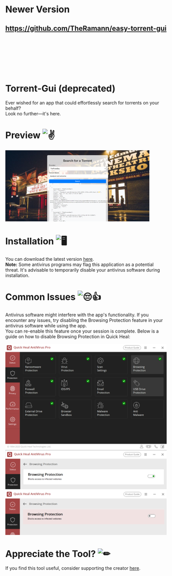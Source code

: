 # Newer Version

## https://github.com/TheRamann/easy-torrent-gui

<br><br><br><br><br><br>
# Torrent-Gui (deprecated)

Ever wished for an app that could effortlessly search for torrents on your behalf?  
Look no further—it's here.

# Preview <img src="https://cdn.discordapp.com/emojis/701533218951790643.gif?v=1" alt="✌" width="25px">

<img src="https://raw.githubusercontent.com/TheRamann/easy-torrent-gui/main/assets/images/sc.jpg" width="450">  

# Installation <img src="https://cdn.discordapp.com/emojis/316264057659326464.png?v=1" alt="🖥" width="35px">

You can download the latest version [here](https://github.com/TheRamann/easy-torrent-gui/releases/tag/v1.0.0).  
**Note:** Some antivirus programs may flag this application as a potential threat. It's advisable to temporarily disable your antivirus software during installation.

# Common Issues <img src="https://cdn.discordapp.com/emojis/788360740822056960.gif?v=1" alt="😔👍" width="30px">

Antivirus software might interfere with the app's functionality. If you encounter any issues, try disabling the Browsing Protection feature in your antivirus software while using the app.  
You can re-enable this feature once your session is complete. Below is a guide on how to disable Browsing Protection in Quick Heal:

<img src="https://github.com/TheRamann/torrent-gui/blob/main/Md%20Files/2021-04-05%2018_46_36-Quick%20Heal.png?raw=true">  
<img src="https://github.com/TheRamann/torrent-gui/blob/main/Md%20Files/2021-04-05%2018_44_09-Quick%20Heal.png?raw=true">  
<img src="https://github.com/TheRamann/torrent-gui/blob/main/Md%20Files/2021-04-05%2018_47_50-Quick%20Heal.png?raw=true">  

# Appreciate the Tool? <img src="https://cdn.discordapp.com/emojis/599598716521021441.gif?v=1" alt="✏" width="35px">

If you find this tool useful, consider supporting the creator [here](https://www.buymeacoffee.com/TheRamann).
